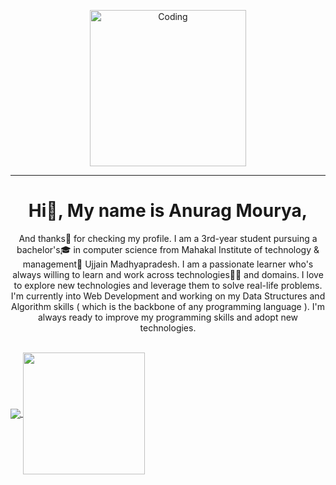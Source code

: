 <p align="center">
<img alt="Coding" height="250px" src="https://miro.medium.com/max/960/0*aUDaU8UGC_f1u71_.png">
</p>
<hr>
<h1 align="center">Hi👋, My name is Anurag Mourya,</h1>
<p align="center">
 And thanks🙏 for checking my profile. I am a 3rd-year student pursuing a bachelor's🎓 in computer science from Mahakal Institute of technology & management🏢 Ujjain Madhyapradesh. I am a passionate learner who's always willing to learn and work across technologies👩‍💻 and domains. I love to explore new technologies and leverage them to solve real-life problems. I'm currently into Web Development and working on my Data Structures and Algorithm skills ( which is the backbone of any programming language ). I'm always ready to improve my programming skills and adopt new technologies.
</p>
<br>

<a href="https://github.com/Anuragmourya975/github-readme-stats" class="right">
  <img align="center" src="https://github-readme-stats.vercel.app/api?username=Anuragmourya975&show_icons=true&theme=radical" />
</a>

<a href="https://github.com/Anuragmourya975/github-readme-stats">
  <img align="center" height="195.5px" src="https://github-readme-stats.vercel.app/api/top-langs/?username=anuraghazra&theme=radical&layout=compact" />
</a>

<!-- <h3 align="left">Connect with me:</h3>
<p align="left">
<a href="your link" target="blank"><img align="center" src="https://cdn.jsdelivr.net/npm/simple-icons@3.0.1/icons/twitter.svg" alt="" height="30" width="40" color="white" /></a>
<a href="your link" target="blank"><img align="center" src="https://cdn.jsdelivr.net/npm/simple-icons@3.0.1/icons/linkedin.svg" alt="" height="30" width="40" /></a>
<a href="your link" target="blank"><img align="center" src="https://cdn.jsdelivr.net/npm/simple-icons@3.0.1/icons/instagram.svg" alt="" height="30" width="40" /></a>
<a href="your link" target="blank"><img align="center" src="https://cdn.jsdelivr.net/npm/simple-icons@3.0.1/icons/youtube.svg" alt="" height="30" width="40" /></a>
</p> -->

